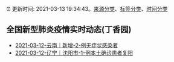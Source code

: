 :alarm_clock: 更新时间: 2021-03-13 19:34:43。[来源分类](../README.md)、[标签分类](../TAGS.md)、[时间分类](../TIMELINE.md)

## 全国新型肺炎疫情实时动态(丁香园)




- [2021-03-12-​云南｜新增-2-例无症状感染者](http://app.cctv.com/special/cportal/detail/arti/index.html?id=ArtiRkSVjSE9bziXkVn3NiLw210313&isfromapp=1) 
- [2021-03-12-辽宁｜沈阳市-1-例本土确诊患者复阳](http://app.cctv.com/special/cportal/detail/arti/index.html?id=ArtiD2MRiuaLNTLImcIAd2U2210312&isfromapp=1) 